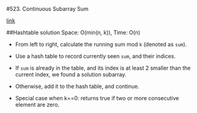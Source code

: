 #523. Continuous Subarray Sum

[link](https://leetcode.com/problems/continuous-subarray-sum/)

##Hashtable solution
Space: O(min(n, k)), Time: O(n) 

* From left to right, calculate the running sum mod `k` (denoted as `sum`).
* Use a hash table to record currently seen  `sum`, and their  indices.
* If  `sum` is already in the table, and its index is at least 2 smaller than the current index, we found a solution subarray.
* Otherwise, add it to the hash table, and continue.

* Special case when k==0: returns true if two or more consecutive element are zero.
